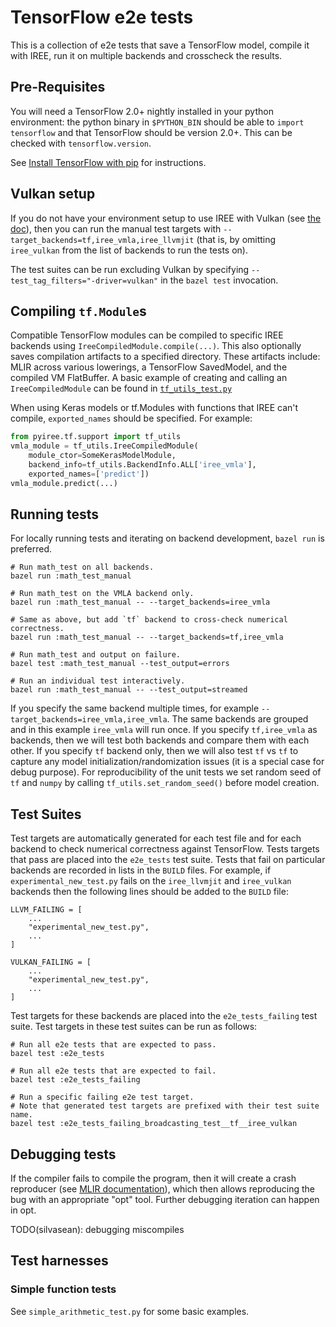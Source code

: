 # TensorFlow e2e tests

This is a collection of e2e tests that save a TensorFlow model, compile it with
IREE, run it on multiple backends and crosscheck the results.

## Pre-Requisites

You will need a TensorFlow 2.0+ nightly installed in your python environment:
the python binary in `$PYTHON_BIN` should be able to `import tensorflow` and
that TensorFlow should be version 2.0+. This can be checked with
`tensorflow.version`.

See [Install TensorFlow with pip](https://www.tensorflow.org/install/pip) for
instructions.

## Vulkan setup

If you do not have your environment setup to use IREE with Vulkan (see
[the doc](../../../docs/vulkan_and_spirv.md)), then you can run the manual test
targets with `--target_backends=tf,iree_vmla,iree_llvmjit` (that is, by omitting
`iree_vulkan` from the list of backends to run the tests on).

The test suites can be run excluding Vulkan by specifying
`--test_tag_filters="-driver=vulkan"` in the `bazel test` invocation.


## Compiling `tf.Module`s

Compatible TensorFlow modules can be compiled to specific IREE backends using
`IreeCompiledModule.compile(...)`. This also optionally saves
compilation artifacts to a specified directory. These artifacts include: MLIR
across various lowerings, a TensorFlow SavedModel, and the compiled VM
FlatBuffer. A basic example of creating and calling an `IreeCompiledModule` can
be found in
[`tf_utils_test.py`](https://github.com/google/iree/blob/main/integrations/tensorflow/bindings/python/pyiree/tf/support/tf_utils_test.py)

When using Keras models or tf.Modules with functions that IREE can't compile,
`exported_names` should be specified. For example:

```python
from pyiree.tf.support import tf_utils
vmla_module = tf_utils.IreeCompiledModule(
    module_ctor=SomeKerasModelModule,
    backend_info=tf_utils.BackendInfo.ALL['iree_vmla'],
    exported_names=['predict'])
vmla_module.predict(...)
```


## Running tests

For locally running tests and iterating on backend development, `bazel run` is
preferred.

```shell
# Run math_test on all backends.
bazel run :math_test_manual

# Run math_test on the VMLA backend only.
bazel run :math_test_manual -- --target_backends=iree_vmla

# Same as above, but add `tf` backend to cross-check numerical correctness.
bazel run :math_test_manual -- --target_backends=tf,iree_vmla

# Run math_test and output on failure.
bazel test :math_test_manual --test_output=errors

# Run an individual test interactively.
bazel run :math_test_manual -- --test_output=streamed
```

If you specify the same backend multiple times, for example
`--target_backends=iree_vmla,iree_vmla`. The same backends are grouped and in
this example `iree_vmla` will run once. If you specify `tf,iree_vmla` as
backends, then we will test both backends and compare them with each other. If
you specify `tf` backend only, then we will also test `tf` vs `tf` to capture
any model initialization/randomization issues (it is a special case for debug
purpose). For reproducibility of the unit tests we set random seed of `tf` and
`numpy` by calling `tf_utils.set_random_seed()` before model creation.

## Test Suites

Test targets are automatically generated for each test file and for each backend
to check numerical correctness against TensorFlow. Tests targets that pass are
placed into the `e2e_tests` test suite. Tests that fail on particular backends
are recorded in lists in the `BUILD` files. For example, if
`experimental_new_test.py` fails on the `iree_llvmjit` and `iree_vulkan`
backends then the following lines should be added to the `BUILD` file:

```build
LLVM_FAILING = [
    ...
    "experimental_new_test.py",
    ...
]

VULKAN_FAILING = [
    ...
    "experimental_new_test.py",
    ...
]
```

Test targets for these backends are placed into the `e2e_tests_failing` test
suite. Test targets in these test suites can be run as follows:

```shell
# Run all e2e tests that are expected to pass.
bazel test :e2e_tests

# Run all e2e tests that are expected to fail.
bazel test :e2e_tests_failing

# Run a specific failing e2e test target.
# Note that generated test targets are prefixed with their test suite name.
bazel test :e2e_tests_failing_broadcasting_test__tf__iree_vulkan
```

## Debugging tests

If the compiler fails to compile the program, then it will create a crash
reproducer (see [MLIR documentation](https://mlir.llvm.org/docs/WritingAPass/)),
which then allows reproducing the bug with an appropriate "opt" tool. Further
debugging iteration can happen in opt.

TODO(silvasean): debugging miscompiles

## Test harnesses

### Simple function tests

See `simple_arithmetic_test.py` for some basic examples.

